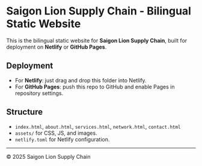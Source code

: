 # Saigon Lion Supply Chain - Bilingual Static Website

This is the bilingual static website for **Saigon Lion Supply Chain**, built for deployment on **Netlify** or **GitHub Pages**.

## Deployment
- For **Netlify**: just drag and drop this folder into Netlify.
- For **GitHub Pages**: push this repo to GitHub and enable Pages in repository settings.

## Structure
- `index.html`, `about.html`, `services.html`, `network.html`, `contact.html`
- `assets/` for CSS, JS, and images.
- `netlify.toml` for Netlify configuration.

---
© 2025 Saigon Lion Supply Chain
